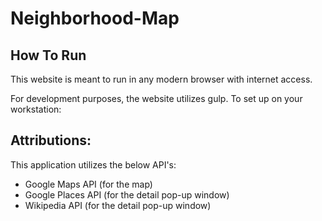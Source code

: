 # Neighborhood-Map

## How To Run

This website is meant to run in any modern browser with internet access.

For development purposes, the website utilizes gulp.  To set up on your workstation:



## Attributions:

This application utilizes the below API's:

- Google Maps API (for the map)
- Google Places API (for the detail pop-up window)
- Wikipedia API (for the detail pop-up window)
